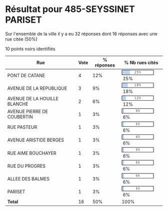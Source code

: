 # Résultat pour 485-SEYSSINET PARISET

Sur l'ensemble de la ville il y a eu 32 réponses dont 16 réponses avec une rue citée (50%)

10 points noirs identifiés

| Rue | Vote | % réponses | % Nb rues cités|
|-----|------|------------|----------------|
| PONT DE CATANE | 4 | 12% | <img src="../../img/bar_25.gif" />&nbsp;25%|
| AVENUE DE LA REPUBLIQUE | 3 | 9% | <img src="../../img/bar_18.gif" />&nbsp;18%|
| AVENUE DE LA HOUILLE BLANCHE | 2 | 6% | <img src="../../img/bar_12.gif" />&nbsp;12%|
| AVENUE PIERRE DE COUBERTIN | 1 | 3% | <img src="../../img/bar_6.gif" />&nbsp;6%|
| RUE PASTEUR | 1 | 3% | <img src="../../img/bar_6.gif" />&nbsp;6%|
| AVENUE ARISTIDE BERGES | 1 | 3% | <img src="../../img/bar_6.gif" />&nbsp;6%|
| RUE AIME BOUCHAYER | 1 | 3% | <img src="../../img/bar_6.gif" />&nbsp;6%|
| RUE DU PROGRES | 1 | 3% | <img src="../../img/bar_6.gif" />&nbsp;6%|
| ALLEE DES BALMES | 1 | 3% | <img src="../../img/bar_6.gif" />&nbsp;6%|
| PARISET | 1 | 3% | <img src="../../img/bar_6.gif" />&nbsp;6%|
| **Total** | 16 | 50% | 100%|
